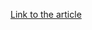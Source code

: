 [Link to the article](https://www.akamai.com/blog/security-research/2024/mar/netkiller-condi-botnet-exploits-camera)
